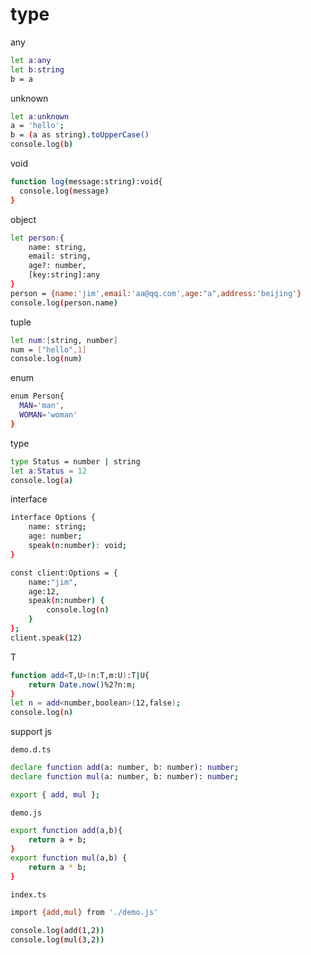 # type

any

```sh
let a:any
let b:string
b = a
```

unknown

```sh
let a:unknown
a = 'hello';
b = (a as string).toUpperCase()
console.log(b)
```

void

```sh
function log(message:string):void{
  console.log(message)
}
```

object

```sh
let person:{
    name: string,
    email: string,
    age?: number,
    [key:string]:any
}
person = {name:'jim',email:'aa@qq.com',age:"a",address:'beijing'}
console.log(person.name)
```

tuple  

```sh
let num:[string, number]
num = ["hello",1]
console.log(num)
```

enum

```sh
enum Person{
  MAN='man',
  WOMAN='woman'
}
```

type

```sh
type Status = number | string
let a:Status = 12
console.log(a)
```

interface

```sh
interface Options {
    name: string;
    age: number;
    speak(n:number): void;
}

const client:Options = {
    name:"jim",
    age:12,
    speak(n:number) {
        console.log(n)
    }
};
client.speak(12)
```

T

```sh
function add<T,U>(n:T,m:U):T|U{
    return Date.now()%2?n:m;
}
let n = add<number,boolean>(12,false);
console.log(n)
```

support js

`demo.d.ts`

```sh
declare function add(a: number, b: number): number;
declare function mul(a: number, b: number): number;

export { add, mul };
```

`demo.js`

```sh
export function add(a,b){
    return a + b;
}
export function mul(a,b) {
    return a * b;
}
```

`index.ts`

```sh
import {add,mul} from './demo.js'

console.log(add(1,2))
console.log(mul(3,2))
```